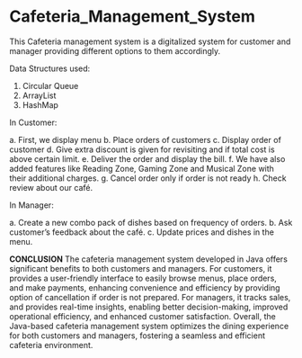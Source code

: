 # Cafeteria_Management_System
This Cafeteria management system is a digitalized system for customer and manager providing different options to them accordingly.

Data Structures used:

1. Circular Queue
2. ArrayList
3. HashMap

In Customer:

a. First, we display menu
b. Place orders of customers
c. Display order of customer
d. Give extra discount is given for revisiting and if total cost is above certain limit.
e. Deliver the order and display the bill.
f. We have also added features like Reading Zone, Gaming Zone and Musical Zone with their additional charges.
g. Cancel order only if order is not ready
h. Check review about our café.

In Manager:

a. Create a new combo pack of dishes based on frequency of orders.
b. Ask customer’s feedback about the café.
c. Update prices and dishes in the menu.

**CONCLUSION**
The cafeteria management system developed in Java offers significant benefits to both customers and managers. For customers, it provides a user-friendly interface to easily browse menus, place orders, and make payments, enhancing convenience and efficiency by providing option of cancellation if order is not prepared. For managers, it tracks sales, and provides real-time insights, enabling better decision-making, improved operational efficiency, and enhanced customer satisfaction. Overall, the Java-based cafeteria management system optimizes the dining experience for both customers and managers, fostering a seamless and efficient cafeteria environment.
